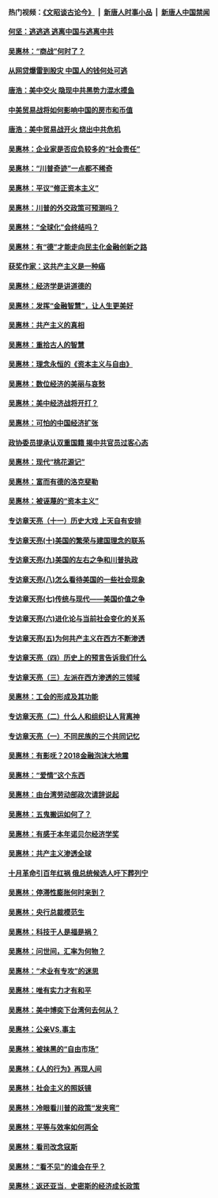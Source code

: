 #### 热门视频：[《文昭谈古论今》](https://github.com/gfw-breaker/wenzhao/blob/master/README.md?t=10171533) &nbsp;|&nbsp; [新唐人时事小品](https://github.com/gfw-breaker/ntdtv-comedy/blob/master/README.md?t=10171533) &nbsp;|&nbsp; [新唐人中国禁闻](https://github.com/gfw-breaker/ntdtv-news/blob/master/README.md?t=10171533)

#### [何坚：逃逃逃 逃离中国与逃离中共](../pages/nsc423/n10592891.md?t=10171533) 

#### [吴惠林：“商战”何时了？](../pages/nsc423/n10573558.md?t=10171533) 

#### [从网贷爆雷到股灾 中国人的钱何处可逃](../pages/nsc423/n10572800.md?t=10171533) 

#### [唐浩：美中交火 隐现中共黑势力混水摸鱼](../pages/nsc423/n10544040.md?t=10171533) 

#### [中美贸易战将如何影响中国的房市和币值](../pages/nsc423/n10543697.md?t=10171533) 

#### [唐浩：美中贸易战开火 烧出中共危机](../pages/nsc423/n10540126.md?t=10171533) 

#### [吴惠林：企业家是否应负较多的“社会责任”](../pages/nsc423/n10535022.md?t=10171533) 

#### [吴惠林：“川普奇迹”一点都不稀奇](../pages/nsc423/n10512808.md?t=10171533) 

#### [吴惠林：平议“修正资本主义”](../pages/nsc423/n10495724.md?t=10171533) 

#### [吴惠林：川普的外交政策可预测吗？](../pages/nsc423/n10462387.md?t=10171533) 

#### [吴惠林：“全球化”会终结吗？](../pages/nsc423/n10452838.md?t=10171533) 

#### [吴惠林：有“德”才能走向民主化金融创新之路](../pages/nsc423/n10432292.md?t=10171533) 

#### [获奖作家：这共产主义是一种癌](../pages/nsc423/n10431541.md?t=10171533) 

#### [吴惠林：经济学是讲道德的](../pages/nsc423/n10398014.md?t=10171533) 

#### [吴惠林：发挥“金融智慧”，让人生更美好](../pages/nsc423/n10375019.md?t=10171533) 

#### [吴惠林：共产主义的真相](../pages/nsc423/n10351394.md?t=10171533) 

#### [吴惠林：重拾古人的智慧](../pages/nsc423/n10337691.md?t=10171533) 

#### [吴惠林：理念永恒的《资本主义与自由》](../pages/nsc423/n10316274.md?t=10171533) 

#### [吴惠林：数位经济的美丽与哀愁](../pages/nsc423/n10292946.md?t=10171533) 

#### [吴惠林：美中经济战将开打？](../pages/nsc423/n10258825.md?t=10171533) 

#### [吴惠林：可怕的中国经济扩张](../pages/nsc423/n10219147.md?t=10171533) 

#### [政协委员提承认双重国籍 揭中共官员过客心态](../pages/nsc423/n10208809.md?t=10171533) 

#### [吴惠林：现代“桃花源记”](../pages/nsc423/n10185234.md?t=10171533) 

#### [吴惠林：富而有德的洛克斐勒](../pages/nsc423/n10142264.md?t=10171533) 

#### [吴惠林：被诬蔑的“资本主义”](../pages/nsc423/n10124816.md?t=10171533) 

#### [专访章天亮（十一）历史大戏 上天自有安排](../pages/nsc423/n10094905.md?t=10171533) 

#### [专访章天亮(十)美国的繁荣与建国理念的联系](../pages/nsc423/n10094899.md?t=10171533) 

#### [专访章天亮(九)美国的左右之争和川普执政](../pages/nsc423/n10094889.md?t=10171533) 

#### [专访章天亮(八)怎么看待美国的一些社会现象](../pages/nsc423/n10094857.md?t=10171533) 

#### [专访章天亮(七)传统与现代——美国价值之争](../pages/nsc423/n10093140.md?t=10171533) 

#### [专访章天亮(六)进化论与当前社会变化的关系](../pages/nsc423/n10092036.md?t=10171533) 

#### [专访章天亮(五)为何共产主义在西方不断渗透](../pages/nsc423/n10083620.md?t=10171533) 

#### [专访章天亮（四）历史上的预言告诉我们什么](../pages/nsc423/n10083606.md?t=10171533) 

#### [专访章天亮（三）左派在西方渗透的三领域](../pages/nsc423/n10081115.md?t=10171533) 

#### [吴惠林：工会的形成及其功能](../pages/nsc423/n10080633.md?t=10171533) 

#### [专访章天亮（二）什么人和组织让人背离神](../pages/nsc423/n10076637.md?t=10171533) 

#### [专访章天亮（一）不同民族的三个共同记忆](../pages/nsc423/n10074188.md?t=10171533) 

#### [吴惠林：有影呒？2018金融泡沫大地震](../pages/nsc423/n10040534.md?t=10171533) 

#### [吴惠林：“爱情”这个东西](../pages/nsc423/n10019423.md?t=10171533) 

#### [吴惠林：由台湾劳动部政次请辞说起](../pages/nsc423/n9979679.md?t=10171533) 

#### [吴惠林：五鬼搬运如何了？](../pages/nsc423/n9925338.md?t=10171533) 

#### [吴惠林：有感于本年诺贝尔经济学奖](../pages/nsc423/n9871883.md?t=10171533) 

#### [吴惠林：共产主义渗透全球](../pages/nsc423/n9812748.md?t=10171533) 

#### [十月革命引百年红祸 俄总统候选人吁下葬列宁](../pages/nsc423/n9810182.md?t=10171533) 

#### [吴惠林：停滞性膨胀何时来到？](../pages/nsc423/n9764136.md?t=10171533) 

#### [吴惠林：央行总裁模范生](../pages/nsc423/n9728134.md?t=10171533) 

#### [吴惠林：科技于人是福是祸？](../pages/nsc423/n9672982.md?t=10171533) 

#### [吴惠林：问世间，汇率为何物？](../pages/nsc423/n9621788.md?t=10171533) 

#### [吴惠林：“术业有专攻”的迷思](../pages/nsc423/n9580363.md?t=10171533) 

#### [吴惠林：唯有实力才有和平](../pages/nsc423/n9529599.md?t=10171533) 

#### [吴惠林：美中博奕下台湾何去何从？](../pages/nsc423/n9483598.md?t=10171533) 

#### [吴惠林：公亲VS.事主](../pages/nsc423/n9425637.md?t=10171533) 

#### [吴惠林：被抹黑的“自由市场”](../pages/nsc423/n9351545.md?t=10171533) 

#### [吴惠林：《人的行为》再现人间](../pages/nsc423/n9296339.md?t=10171533) 

#### [吴惠林：社会主义的照妖镜](../pages/nsc423/n9243460.md?t=10171533) 

#### [吴惠林：冷眼看川普的政策“发夹弯”](../pages/nsc423/n9120684.md?t=10171533) 

#### [吴惠林：平等与效率如何两全](../pages/nsc423/n9075430.md?t=10171533) 

#### [吴惠林：看司改念寇斯](../pages/nsc423/n9024915.md?t=10171533) 

#### [吴惠林：“看不见”的谁会在乎？](../pages/nsc423/n8977488.md?t=10171533) 

#### [吴惠林：返还亚当．史密斯的经济成长政策](../pages/nsc423/n8931896.md?t=10171533) 

